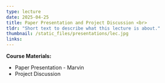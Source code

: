 ```yaml
---
type: lecture
date: 2025-04-25
title: Paper Presentation and Project Discussion <br> 
tldr: "Short text to describe what this lecture is about."
thumbnail: /static_files/presentations/lec.jpg
links: 
---
```

**Course Materials:**
- Paper Presentation - Marvin
- Project Discussion
